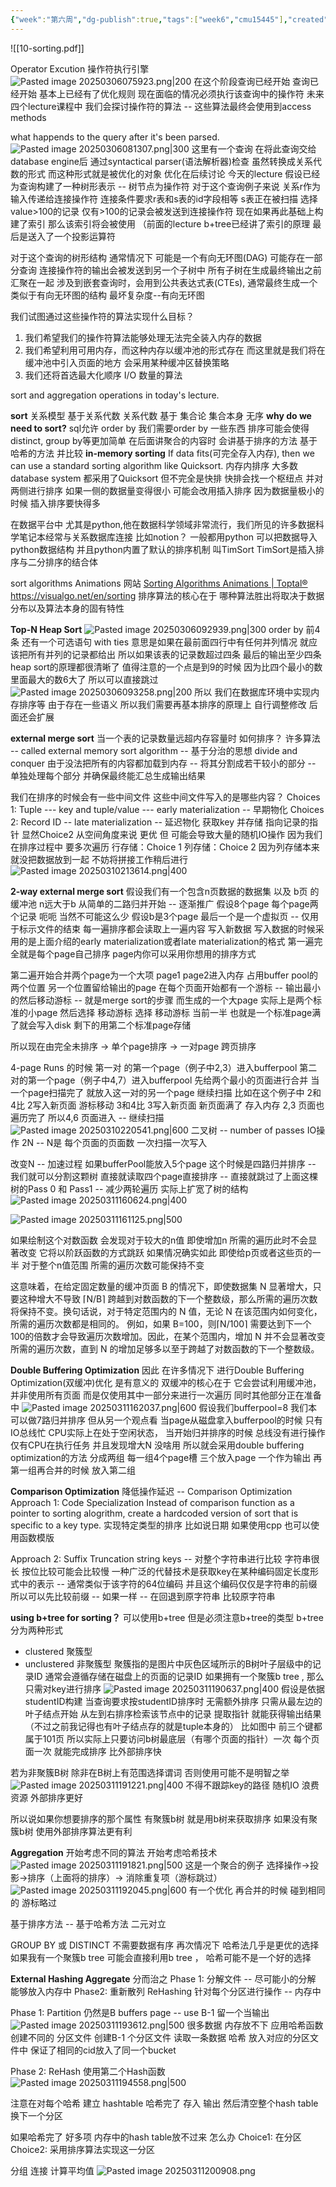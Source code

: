 ```yaml
---
{"week":"第六周","dg-publish":true,"tags":["week6","cmu15445"],"created":"2025-02-06T17:46:28.144+08:00","updated":"2025-04-19T09:54:53.261+08:00","permalink":"/DataBase Systems/CMU 15-445：Database Systems/Lecture 10 Sorting & Aggregations Algorithm/","dgPassFrontmatter":true,"noteIcon":""}
---
```



![[10-sorting.pdf]]

Operator Excution 操作符执行引擎
![Pasted image 20250306075923.png|200](/img/user/accessory/Pasted%20image%2020250306075923.png)
在这个阶段查询已经开始  查询已经开始 基本上已经有了优化规则  现在面临的情况必须执行该查询中的操作符
未来四个lecture课程中  我们会探讨操作符的算法 --  这些算法最终会使用到access methods

what happends to the query after it's been parsed.
![Pasted image 20250306081307.png|300](/img/user/accessory/Pasted%20image%2020250306081307.png)
这里有一个查询 在将此查询交给database engine后  通过syntactical parser(语法解析器)检查 虽然转换成关系代数的形式  而这种形式就是被优化的对象
优化在后续讨论
今天的lecture 假设已经为查询构建了一种树形表示 --  树节点为操作符
对于这个查询例子来说
关系r作为输入传递给连接操作符  连接条件要求r表和s表的id字段相等   s表正在被扫描 选择value>100的记录 仅有>100的记录会被发送到连接操作符
现在如果再此基础上构建了索引  那么该索引将会被使用 （前面的lecture  b+tree已经讲了索引的原理
最后是送入了一个投影运算符

 对于这个查询的树形结构 通常情况下 可能是一个有向无环图(DAG)
 可能存在一部分查询  连接操作符的输出会被发送到另一个子树中 所有子树在生成最终输出之前汇聚在一起
 涉及到嵌套查询时，会用到公共表达式表(CTEs), 通常最终生成一个类似于有向无环图的结构
 最坏复杂度--有向无环图

我们试图通过这些操作符的算法实现什么目标？
1. 我们希望我们的操作符算法能够处理无法完全装入内存的数据
2. 我们希望利用可用内存，而这种内存以缓冲池的形式存在  而这里就是我们将在缓冲池中引入页面的地方 会采用某种缓冲区替换策略 
3. 我们还将首选最大化顺序 I/O 数量的算法

sort and aggregation operations in today's lecture.

**sort**
关系模型 基于关系代数   关系代数 基于 集合论  集合本身 无序
**why  do we need to sort?**
sql允许 order by   我们需要order by 一些东西
排序可能会使得distinct, group by等更加简单
在后面讲聚合的内容时   会讲基于排序的方法  基于哈希的方法   并比较
**in-memory sorting**
If data fits(可完全存入内存), then we can use a standard sorting algorithm like Quicksort.
内存内排序 大多数database system 都采用了Quicksort
但不完全是快排  快排会找一个枢纽点  并对两侧进行排序  如果一侧的数据量变得很小  可能会改用插入排序  因为数据量极小的时候  插入排序要快得多

在数据平台中 尤其是python,他在数据科学领域非常流行，我们所见的许多数据科学笔记本经常与关系数据库连接  比如notion？  一般都用python  可以把数据导入python数据结构 并且python内置了默认的排序机制   叫TimSort
TimSort是插入排序与二分排序的结合体

sort algorithms Animations 网站
[Sorting Algorithms Animations | Toptal®](https://www.toptal.com/developers/sorting-algorithms)
https://visualgo.net/en/sorting
排序算法的核心在于  哪种算法胜出将取决于数据分布以及算法本身的固有特性

**Top-N Heap Sort**
![Pasted image 20250306092939.png|300](/img/user/accessory/Pasted%20image%2020250306092939.png)
order by     前4条
还有一个可选语句 with ties  意思是如果在最前面四行中有任何并列情况 就应该把所有并列的记录都给出  所以如果该表的记录数超过四条  最后的输出至少四条
heap sort的原理都很清晰了
值得注意的一个点是到9的时候  因为比四个最小的数里面最大的数6大了 所以可以直接跳过
![Pasted image 20250306093258.png|200](/img/user/accessory/Pasted%20image%2020250306093258.png)
所以  我们在数据库环境中实现内存排序等 由于存在一些语义  所以我们需要再基本排序的原理上 自行调整修改
后面还会扩展

**external merge sort**
当一个表的记录数量远超内存容量时 如何排序？
许多算法 -- called  external memory sort algorithm --  基于分治的思想  divide and conquer
由于没法把所有的内容都加载到内存 -- 将其分割成若干较小的部分 -- 单独处理每个部分 并确保最终能汇总生成输出结果

我们在排序的时候会有一些中间文件   这些中间文件写入的是哪些内容？
Choices 1: Tuple   ---  key and tuple/value --- early materialization -- 早期物化
Choices 2: Record ID -- late materialization -- 延迟物化   获取key  并存储 指向记录的指针
显然Choice2 从空间角度来说 更优  但 可能会导致大量的随机IO操作  因为我们在排序过程中  要多次遍历 
行存储：Choice 1
列存储：Choice 2
因为列存储本来就没把数据放到一起     不妨将拼接工作稍后进行
![Pasted image 20250310213614.png|400](/img/user/accessory/Pasted%20image%2020250310213614.png)

**2-way external merge sort**
假设我们有一个包含n页数据的数据集  以及 b页 的缓冲池  n远大于b
从简单的二路归并开始 --  逐渐推广
假设8个page  每个page两个记录  呃呃  当然不可能这么少  假设b是3个page
最后一个是一个虚拟页 -- 仅用于标示文件的结束
每一遍排序都会读取上一遍内容 写入新数据 写入数据的时候采用的是上面介绍的early materialization或者late materialization的格式
第一遍完全就是每个page自己排序  page内你可以采用你想用的排序方式

第二遍开始合并两个page为一个大项
page1 page2进入内存  占用buffer pool的两个位置  另一个位置留给输出的page
在每个页面开始都有一个游标 -- 输出最小的然后移动游标 -- 就是merge sort的步骤
而生成的一个大page 实际上是两个标准的小page 然后选择 移动游标 选择 移动游标  当前一半  也就是一个标准page满了就会写入disk  剩下的用第二个标准page存储

所以现在由完全未排序 -> 单个page排序 -> 一对page 跨页排序

4-page Runs 的时候  第一对 的第一个page（例子中2,3）进入bufferpool  第二对的第一个page（例子中4,7）进入bufferpool   先给两个最小的页面进行合并 当一个page扫描完了 就放入这一对的另一个page 继续扫描
比如在这个例子中 2和4比 2写入新页面 游标移动 3和4比 3写入新页面 新页面满了  存入内存 2,3 页面也遍历完了  所以4,6 页面进入 -- 继续扫描
![Pasted image 20250310220541.png|600](/img/user/accessory/Pasted%20image%2020250310220541.png)
二叉树 -- number of passes
IO操作 2N -- N是 每个页面的页面数  一次扫描一次写入

改变N -- 加速过程
如果bufferPool能放入5个page  这个时候是四路归并排序 -- 我们就可以分割这颗树  直接就读取四个page直接排序 --  直接就跳过了上面这棵树的Pass 0 和 Pass1 -- 减少两轮遍历
实际上扩宽了树的结构
![Pasted image 20250311160624.png|400](/img/user/accessory/Pasted%20image%2020250311160624.png)

![Pasted image 20250311161125.png|500](/img/user/accessory/Pasted%20image%2020250311161125.png)

如果绘制这个对数函数  会发现对于较大的n值  即使增加n 所需的遍历此时不会显著改变 它将以阶跃函数的方式跳跃  如果情况确实如此 即使给p页或者这些页的一半 对于整个n值范围 所需的遍历次数可能保持不变

这意味着，在给定固定数量的缓冲页面 B 的情况下，即使数据集 N 显著增大，只要这种增大不导致 ⌈N/B⌉ 跨越到对数函数的下一个整数级，那么所需的遍历次数将保持不变。换句话说，对于特定范围内的 N 值，无论 N 在该范围内如何变化，所需的遍历次数都是相同的。
例如，如果 B=100，则⌈N/100⌉ 需要达到下一个100的倍数才会导致遍历次数增加。因此，在某个范围内，增加 N 并不会显著改变所需的遍历次数，直到 N 的增加足够多以至于跨越了对数函数的下一个整数级。

**Double Buffering Optimization**
因此 在许多情况下  进行Double Buffering Optimization(双缓冲)优化 是有意义的
双缓冲的核心在于  它会尝试利用缓冲池，并非使用所有页面 而是仅使用其中一部分来进行一次遍历 同时其他部分正在准备中
![Pasted image 20250311162037.png|600](/img/user/accessory/Pasted%20image%2020250311162037.png)
假设我们bufferpool=8  我们本可以做7路归并排序
但从另一个观点看  当page从磁盘拿入bufferpool的时候 只有IO总线忙  CPU实际上在处于空闲状态， 当开始归并排序的时候 总线没有进行操作  仅有CPU在执行任务
并且发现增大N 没啥用
所以就会采用double buffering optimization的方法  分成两组 每一组4个page槽 三个放入page 一个作为输出
再第一组再合并的时候  放入第二组 

**Comparison Optimization**
降低操作延迟 --  Comparison Optimization
Approach 1: Code Specialization
Instead of comparison function as a pointer to sorting alogrithm, create a hardcoded version of sort that is specific to a key type.
实现特定类型的排序  比如说日期
如果使用cpp  也可以使用函数模版

Approach 2: Suffix Truncation
string keys  -- 对整个字符串进行比较
字符串很长  按位比较可能会比较慢
一种广泛的代替技术是获取key在某种编码固定长度形式中的表示 -- 通常类似于该字符的64位编码  并且这个编码仅仅是字符串的前缀
所以可以先比较前缀 -- 如果一样 -- 在回退到原字符串 比较原字符串


**using b+tree for sorting？**
可以使用b+tree
但是必须注意b+tree的类型
b+tree 分为两种形式
- clustered   聚簇型
- unclustered 非聚簇型
聚簇指的是图片中灰色区域所示的B树叶子层级中的记录ID 通常会遵循存储在磁盘上的页面的记录ID 如果拥有一个聚簇b tree , 那么只需对key进行排序
![Pasted image 20250311190637.png|400](/img/user/accessory/Pasted%20image%2020250311190637.png)
假设是依据studentID构建  当查询要求按studentID排序时 无需额外排序  只需从最左边的叶子结点开始  从左到右排序检索该节点中的记录 提取指针  就能获得输出结果（不过之前我记得也有叶子结点存的就是tuple本身的）
比如图中 前三个键都属于101页
所以实际上只要访问b树最底层（有哪个页面的指针）一次 每个页面一次  就能完成排序
比外部排序快

若为非聚簇B树  除非在B树上有范围选择谓词  否则使用可能不是明智之举
![Pasted image 20250311191221.png|400](/img/user/accessory/Pasted%20image%2020250311191221.png)
不得不跟踪key的路径   随机IO  浪费资源    外部排序更好


所以说如果你想要排序的那个属性 有聚簇b树  就是用b树来获取排序  如果没有聚簇b树 使用外部排序算法更有利


**Aggregation**
开始考虑不同的算法    开始考虑哈希技术
![Pasted image 20250311191821.png|500](/img/user/accessory/Pasted%20image%2020250311191821.png)
这是一个聚合的例子
选择操作->投影->排序（上面将的排序）-> 消除重复项（游标跳过）
![Pasted image 20250311192045.png|600](/img/user/accessory/Pasted%20image%2020250311192045.png)
有一个优化
再合并的时候 碰到相同的 游标略过


基于排序方法 --  基于哈希方法   二元对立

GROUP BY 或 DISTINCT 不需要数据有序
再次情况下 哈希法几乎是更优的选择
如果我有一个聚簇b tree 可能会直接利用b tree ， 哈希可能不是一个好的选择

**External Hashing Aggregate**
分而治之
Phase 1: 分解文件 -- 尽可能小的分解  能够放入内存中
Phase2: 重新散列 ReHashing 针对每个分区进行操作 -- 内存中

Phase 1: Partition
仍然是B buffers page -- use B-1 留一个当输出
![Pasted image 20250311193612.png|500](/img/user/accessory/Pasted%20image%2020250311193612.png)
很多数据 内存放不下  应用哈希函数 创建不同的 分区文件 创建B-1 个分区文件
读取一条数据 哈希  放入对应的分区文件中
保证了相同的cid放入了同一个bucket

Phase 2: ReHash
使用第二个Hash函数
![Pasted image 20250311194558.png|500](/img/user/accessory/Pasted%20image%2020250311194558.png)

注意在对每个哈希 建立 hashtable  哈希完了 存入 输出  然后清空整个hash table 换下一个分区

如果哈希完了 好多项  内存中的hash table放不过来 怎么办
Choice1:  在分区
Choice2: 采用排序算法实现这一分区

分组  连接  计算平均值
![Pasted image 20250311200908.png](/img/user/accessory/Pasted%20image%2020250311200908.png)

